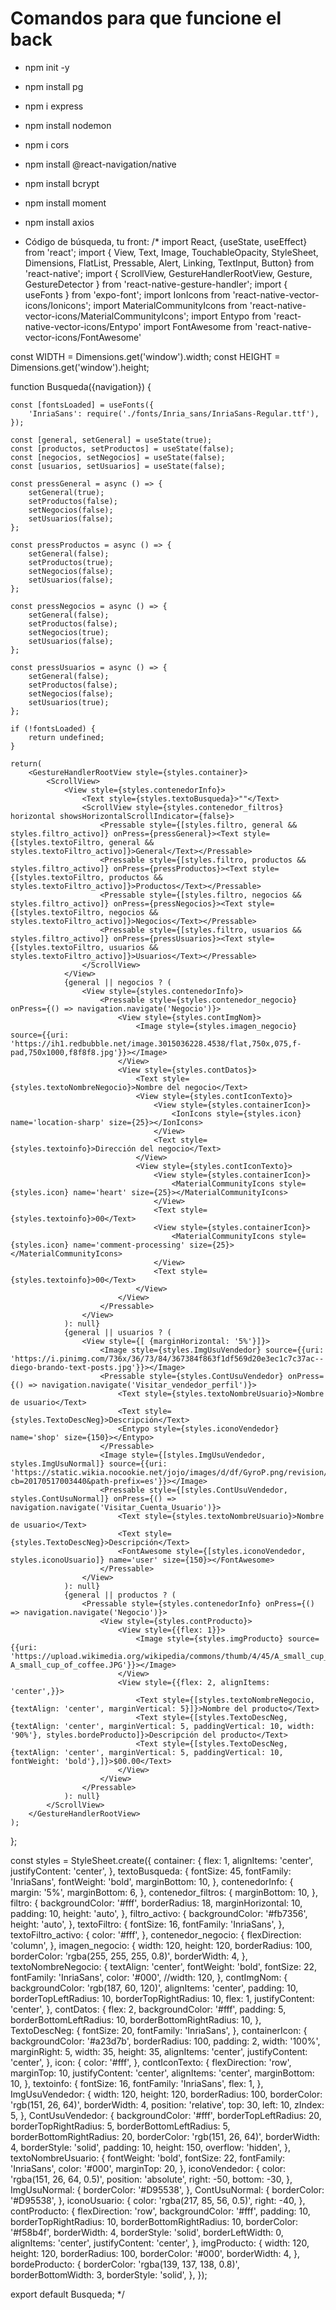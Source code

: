 # Comandos para que funcione el back
* npm init -y
* npm install pg
* npm i express
* npm install nodemon
* npm i cors
* npm install @react-navigation/native
* npm install bcrypt
* npm install moment
* npm install axios

* Código de búsqueda, tu front:
/*
import React, {useState, useEffect} from 'react';
import { View, Text, Image, TouchableOpacity, StyleSheet, Dimensions, FlatList, Pressable, Alert, Linking, TextInput, Button} from 'react-native';
import { ScrollView, GestureHandlerRootView, Gesture, GestureDetector } from 'react-native-gesture-handler';
import { useFonts } from 'expo-font';
import IonIcons from 'react-native-vector-icons/Ionicons';
import MaterialCommunityIcons from 'react-native-vector-icons/MaterialCommunityIcons';
import Entypo from 'react-native-vector-icons/Entypo'
import FontAwesome from 'react-native-vector-icons/FontAwesome'

const WIDTH = Dimensions.get('window').width;
const HEIGHT = Dimensions.get('window').height;


function Busqueda({navigation}) {

    const [fontsLoaded] = useFonts({
        'InriaSans': require('./fonts/Inria_sans/InriaSans-Regular.ttf'),
    });

    const [general, setGeneral] = useState(true);
    const [productos, setProductos] = useState(false);
    const [negocios, setNegocios] = useState(false);
    const [usuarios, setUsuarios] = useState(false);

    const pressGeneral = async () => {
        setGeneral(true);
        setProductos(false);
        setNegocios(false);
        setUsuarios(false);
    };

    const pressProductos = async () => {
        setGeneral(false);
        setProductos(true);
        setNegocios(false);
        setUsuarios(false);
    };

    const pressNegocios = async () => {
        setGeneral(false);
        setProductos(false);
        setNegocios(true);
        setUsuarios(false);
    };

    const pressUsuarios = async () => {
        setGeneral(false);
        setProductos(false);
        setNegocios(false);
        setUsuarios(true);
    };

    if (!fontsLoaded) {
        return undefined;
    }

    return(
        <GestureHandlerRootView style={styles.container}>
            <ScrollView>
                <View style={styles.contenedorInfo}>
                    <Text style={styles.textoBusqueda}>""</Text>
                    <ScrollView style={styles.contenedor_filtros} horizontal showsHorizontalScrollIndicator={false}>
                        <Pressable style={[styles.filtro, general && styles.filtro_activo]} onPress={pressGeneral}><Text style={[styles.textoFiltro, general && styles.textoFiltro_activo]}>General</Text></Pressable>
                        <Pressable style={[styles.filtro, productos && styles.filtro_activo]} onPress={pressProductos}><Text style={[styles.textoFiltro, productos && styles.textoFiltro_activo]}>Productos</Text></Pressable>
                        <Pressable style={[styles.filtro, negocios && styles.filtro_activo]} onPress={pressNegocios}><Text style={[styles.textoFiltro, negocios && styles.textoFiltro_activo]}>Negocios</Text></Pressable>
                        <Pressable style={[styles.filtro, usuarios && styles.filtro_activo]} onPress={pressUsuarios}><Text style={[styles.textoFiltro, usuarios && styles.textoFiltro_activo]}>Usuarios</Text></Pressable>
                    </ScrollView>
                </View>
                {general || negocios ? (
                    <View style={styles.contenedorInfo}>
                        <Pressable style={styles.contenedor_negocio} onPress={() => navigation.navigate('Negocio')}>
                            <View style={styles.contImgNom}>
                                <Image style={styles.imagen_negocio} source={{uri: 'https://ih1.redbubble.net/image.3015036228.4538/flat,750x,075,f-pad,750x1000,f8f8f8.jpg'}}></Image>
                            </View>
                            <View style={styles.contDatos}>
                                <Text style={styles.textoNombreNegocio}>Nombre del negocio</Text>
                                <View style={styles.contIconTexto}>
                                    <View style={styles.containerIcon}>
                                        <IonIcons style={styles.icon} name='location-sharp' size={25}></IonIcons>
                                    </View>
                                    <Text style={styles.textoinfo}>Dirección del negocio</Text>
                                </View>
                                <View style={styles.contIconTexto}>
                                    <View style={styles.containerIcon}>
                                        <MaterialCommunityIcons style={styles.icon} name='heart' size={25}></MaterialCommunityIcons>
                                    </View>
                                    <Text style={styles.textoinfo}>00</Text>
                                    <View style={styles.containerIcon}>
                                        <MaterialCommunityIcons style={styles.icon} name='comment-processing' size={25}></MaterialCommunityIcons>
                                    </View>
                                    <Text style={styles.textoinfo}>00</Text>
                                </View>
                            </View>
                        </Pressable>
                    </View>
                ): null}
                {general || usuarios ? (
                    <View style={[ {marginHorizontal: '5%'}]}>
                        <Image style={styles.ImgUsuVendedor} source={{uri: 'https://i.pinimg.com/736x/36/73/84/367384f863f1df569d20e3ec1c7c37ac--diego-brando-text-posts.jpg'}}></Image>
                        <Pressable style={styles.ContUsuVendedor} onPress={() => navigation.navigate('Visitar_vendedor_perfil')}>
                            <Text style={styles.textoNombreUsuario}>Nombre de usuario</Text>
                            <Text style={styles.TextoDescNeg}>Descripción</Text>
                            <Entypo style={styles.iconoVendedor} name='shop' size={150}></Entypo>
                        </Pressable>
                        <Image style={[styles.ImgUsuVendedor, styles.ImgUsuNormal]} source={{uri: 'https://static.wikia.nocookie.net/jojo/images/d/df/GyroP.png/revision/latest?cb=20170517003440&path-prefix=es'}}></Image>
                        <Pressable style={[styles.ContUsuVendedor, styles.ContUsuNormal]} onPress={() => navigation.navigate('Visitar_Cuenta_Usuario')}>
                            <Text style={styles.textoNombreUsuario}>Nombre de usuario</Text>
                            <Text style={styles.TextoDescNeg}>Descripción</Text>
                            <FontAwesome style={[styles.iconoVendedor, styles.iconoUsuario]} name='user' size={150}></FontAwesome>
                        </Pressable>
                    </View>
                ): null}
                {general || productos ? (
                    <Pressable style={styles.contenedorInfo} onPress={() => navigation.navigate('Negocio')}>
                        <View style={styles.contProducto}>
                            <View style={{flex: 1}}>
                                <Image style={styles.imgProducto} source={{uri: 'https://upload.wikimedia.org/wikipedia/commons/thumb/4/45/A_small_cup_of_coffee.JPG/1200px-A_small_cup_of_coffee.JPG'}}></Image>
                            </View>
                            <View style={{flex: 2, alignItems: 'center',}}>
                                <Text style={[styles.textoNombreNegocio, {textAlign: 'center', marginVertical: 5}]}>Nombre del producto</Text>
                                <Text style={[styles.TextoDescNeg, {textAlign: 'center', marginVertical: 5, paddingVertical: 10, width: '90%'}, styles.bordeProducto]}>Descripción del producto</Text>
                                <Text style={[styles.TextoDescNeg, {textAlign: 'center', marginVertical: 5, paddingVertical: 10, fontWeight: 'bold'},]}>$00.00</Text>
                            </View>
                        </View>
                    </Pressable>
                ): null}
            </ScrollView>
        </GestureHandlerRootView>
    );
};

const styles = StyleSheet.create({
    container: {
        flex: 1,
        alignItems: 'center',
        justifyContent: 'center',
    },
    textoBusqueda: {
        fontSize: 45,
        fontFamily: 'InriaSans',
        fontWeight: 'bold',
        marginBottom: 10,
    },
    contenedorInfo: {
        margin: '5%',
        marginBottom: 6,
    },
    contenedor_filtros: {
        marginBottom: 10,
    },
    filtro: {
        backgroundColor: '#fff',
        borderRadius: 18,
        marginHorizontal: 10,
        padding: 10,
        height: 'auto',
    },
    filtro_activo: {
        backgroundColor: '#fb7356',
        height: 'auto',
    },
    textoFiltro: {
        fontSize: 16,
        fontFamily: 'InriaSans',
    },
    textoFiltro_activo: {
        color: '#fff',
    },
    contenedor_negocio: {
        flexDirection: 'column',
    },
    imagen_negocio: {
        width: 120,
        height: 120,
        borderRadius: 100,
        borderColor: 'rgba(255, 255, 255, 0.8)',
        borderWidth: 4,
    },
    textoNombreNegocio: {
        textAlign: 'center',
        fontWeight: 'bold',
        fontSize: 22,
        fontFamily: 'InriaSans',
        color: '#000',
        //width: 120,
    },
    contImgNom: {
        backgroundColor: 'rgb(187, 60, 120)',
        alignItems: 'center',
        padding: 10,
        borderTopLeftRadius: 10,
        borderTopRightRadius: 10,
        flex: 1,
        justifyContent: 'center',
    },
    contDatos: {
        flex: 2,
        backgroundColor: '#fff',
        padding: 5,
        borderBottomLeftRadius: 10,
        borderBottomRightRadius: 10,
    },
    TextoDescNeg: {
        fontSize: 20,
        fontFamily: 'InriaSans',
    },
    containerIcon: {
        backgroundColor: '#a23d7b',
        borderRadius: 100,
        padding: 2,
        width: '100%',
        marginRight: 5,
        width: 35,
        height: 35,
        alignItems: 'center',
        justifyContent: 'center',
    },
    icon: {
        color: '#fff',
    },
    contIconTexto: {
        flexDirection: 'row',
        marginTop: 10,
        justifyContent: 'center',
        alignItems: 'center',
        marginBottom: 10,
    },
    textoinfo: {
        fontSize: 16,
        fontFamily: 'InriaSans',
        flex: 1,
    },
    ImgUsuVendedor: {
        width: 120,
        height: 120,
        borderRadius: 100,
        borderColor: 'rgb(151, 26, 64)',
        borderWidth: 4,
        position: 'relative',
        top: 30,
        left: 10,
        zIndex: 5,
    },
    ContUsuVendedor: {
        backgroundColor: '#fff',
        borderTopLeftRadius: 20,
        borderTopRightRadius: 5,
        borderBottomLeftRadius: 5,
        borderBottomRightRadius: 20,
        borderColor: 'rgb(151, 26, 64)',
        borderWidth: 4,
        borderStyle: 'solid',
        padding: 10,
        height: 150,
        overflow: 'hidden',
    },
    textoNombreUsuario: {
        fontWeight: 'bold',
        fontSize: 22,
        fontFamily: 'InriaSans',
        color: '#000',
        marginTop: 20,
    },
    iconoVendedor: {
        color: 'rgba(151, 26, 64, 0.5)',
        position: 'absolute',
        right: -50,
        bottom: -30,
    },
    ImgUsuNormal: {
        borderColor: '#D95538',
    },
    ContUsuNormal: {
        borderColor: '#D95538',
    },
    iconoUsuario: {
        color: 'rgba(217, 85, 56, 0.5)',
        right: -40,
    },
    contProducto: {
        flexDirection: 'row',
        backgroundColor: '#fff',
        padding: 10,
        borderTopRightRadius: 10,
        borderBottomRightRadius: 10,
        borderColor: '#f58b4f',
        borderWidth: 4,
        borderStyle: 'solid',
        borderLeftWidth: 0,
        alignItems: 'center',
        justifyContent: 'center',
    },
    imgProducto: {
        width: 120,
        height: 120,
        borderRadius: 100,
        borderColor: '#000',
        borderWidth: 4,
    },
    bordeProducto: {
        borderColor: 'rgba(139, 137, 138, 0.8)',
        borderBottomWidth: 3,
        borderStyle: 'solid',
    },
});

export default Busqueda; */